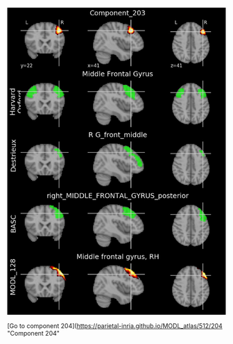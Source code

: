 


![203](preliminary/203.jpg "Component 203")

[Go to component 204](https://parietal-inria.github.io/MODL_atlas/512/204 "Component 204"